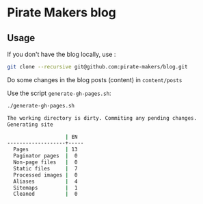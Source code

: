 # Pirate Makers blog

## Usage

If you don't have the blog locally, use :

```bash
git clone --recursive git@github.com:pirate-makers/blog.git
```

Do some changes in the blog posts (content) in `content/posts`

Use the script `generate-gh-pages.sh`:

```bash
./generate-gh-pages.sh

The working directory is dirty. Commiting any pending changes.
Generating site

                   | EN
-------------------+-----
  Pages            | 13
  Paginator pages  |  0
  Non-page files   |  0
  Static files     |  7
  Processed images |  0
  Aliases          |  4
  Sitemaps         |  1
  Cleaned          |  0
```
